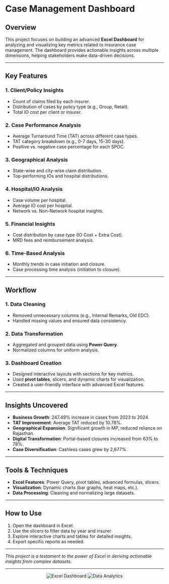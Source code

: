 # Case Management Dashboard

## Overview
This project focuses on building an advanced **Excel Dashboard** for analyzing and visualizing key metrics related to insurance case management. The dashboard provides actionable insights across multiple dimensions, helping stakeholders make data-driven decisions.

---

## Key Features
### 1. **Client/Policy Insights**
- Count of claims filed by each insurer.
- Distribution of cases by policy type (e.g., Group, Retail).
- Total IO cost per client or insurer.

### 2. **Case Performance Analysis**
- Average Turnaround Time (TAT) across different case types.
- TAT category breakdown (e.g., 0-7 days, 15-30 days).
- Positive vs. negative case percentage for each SPOC.

### 3. **Geographical Analysis**
- State-wise and city-wise claim distribution.
- Top-performing IOs and hospital distributions.

### 4. **Hospital/IO Analysis**
- Case volume per hospital.
- Average IO cost per hospital.
- Network vs. Non-Network hospital insights.

### 5. **Financial Insights**
- Cost distribution by case type (IO Cost + Extra Cost).
- MRD fees and reimbursement analysis.

### 6. **Time-Based Analysis**
- Monthly trends in case initiation and closure.
- Case processing time analysis (initiation to closure).

---

## Workflow
### 1. **Data Cleaning**
- Removed unnecessary columns (e.g., Internal Remarks, Old EDC).
- Handled missing values and ensured data consistency.

### 2. **Data Transformation**
- Aggregated and grouped data using **Power Query**.
- Normalized columns for uniform analysis.

### 3. **Dashboard Creation**
- Designed interactive layouts with sections for key metrics.
- Used **pivot tables**, slicers, and dynamic charts for visualization.
- Created a user-friendly interface with advanced Excel features.

---

## Insights Uncovered
- **Business Growth**: 247.49% increase in cases from 2023 to 2024.
- **TAT Improvement**: Average TAT reduced by 10.78%.
- **Geographical Expansion**: Significant growth in MP, reduced reliance on Rajasthan.
- **Digital Transformation**: Portal-based closures increased from 63% to 78%.
- **Case Diversification**: Cashless cases grew by 2,677%.

---

## Tools & Techniques
- **Excel Features**: Power Query, pivot tables, advanced formulas, slicers.
- **Visualization**: Dynamic charts (bar graphs, heat maps, etc.).
- **Data Processing**: Cleaning and normalizing large datasets.

---

## How to Use
1. Open the dashboard in Excel.
2. Use the slicers to filter data by year and insurer
3. Explore interactive charts and tables for detailed insights.
4. Export specific reports as needed.

---
*This project is a testament to the power of Excel in deriving actionable insights from complex datasets.*

---

<div align="center">
  <img src="https://img.shields.io/badge/Excel-Dashboard-217346?style=for-the-badge&logo=microsoft-excel&logoColor=white" alt="Excel Dashboard">
  <img src="https://img.shields.io/badge/Data%20Analytics-Insights-blue" alt="Data Analytics">
</div>

